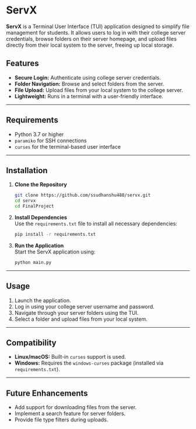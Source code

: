 
# ServX  

**ServX** is a Terminal User Interface (TUI) application designed to simplify file management for students. It allows users to log in with their college server credentials, browse folders on their server homepage, and upload files directly from their local system to the server, freeing up local storage.  

## Features  
- **Secure Login:** Authenticate using college server credentials.  
- **Folder Navigation:** Browse and select folders from the server.  
- **File Upload:** Upload files from your local system to the college server.  
- **Lightweight:** Runs in a terminal with a user-friendly interface.  

---

## Requirements  
- Python 3.7 or higher  
- `paramiko` for SSH connections  
- `curses` for the terminal-based user interface  

---

## Installation  

1. **Clone the Repository**  
   ```bash
   git clone https://github.com/ssudhanshu488/servx.git
   cd servx
   cd FinalProject
   ```  

2. **Install Dependencies**  
   Use the `requirements.txt` file to install all necessary dependencies:  
   ```bash
   pip install -r requirements.txt
   ```  

3. **Run the Application**  
   Start the ServX application using:  
   ```bash
   python main.py
   ```  

---

## Usage  

1. Launch the application.  
2. Log in using your college server username and password.  
3. Navigate through your server folders using the TUI.  
4. Select a folder and upload files from your local system.  

---

## Compatibility  
- **Linux/macOS:** Built-in `curses` support is used.  
- **Windows:** Requires the `windows-curses` package (installed via `requirements.txt`).  

---

## Future Enhancements  
- Add support for downloading files from the server.  
- Implement a search feature for server folders.  
- Provide file type filters during uploads.  


